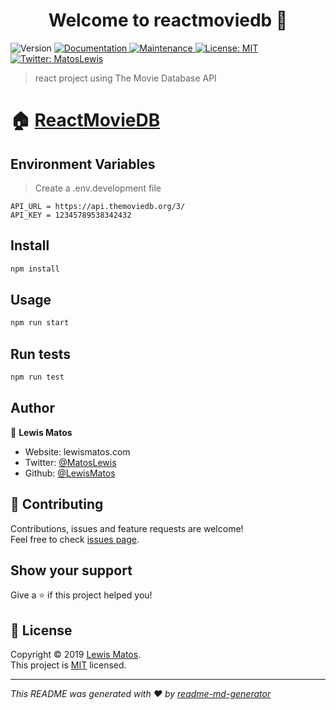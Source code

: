 <h1 align="center">Welcome to reactmoviedb 👋</h1>
<p>
  <img alt="Version" src="https://img.shields.io/badge/version-0.1.0-blue.svg?cacheSeconds=2592000" />
  <a href="https://github.com/gatsbyjs/gatsby-starter-default#readme" target="_blank">
    <img alt="Documentation" src="https://img.shields.io/badge/documentation-yes-brightgreen.svg" />
  </a>
  <a href="https://github.com/gatsbyjs/gatsby-starter-default/graphs/commit-activity" target="_blank">
    <img alt="Maintenance" src="https://img.shields.io/badge/Maintained%3F-yes-green.svg" />
  </a>
  <a href="https://github.com/gatsbyjs/gatsby-starter-default/blob/master/LICENSE" target="_blank">
    <img alt="License: MIT" src="https://img.shields.io/github/license/LewisMatos/reactmoviedb" />
  </a>
  <a href="https://twitter.com/MatosLewis" target="_blank">
    <img alt="Twitter: MatosLewis" src="https://img.shields.io/twitter/follow/MatosLewis.svg?style=social" />
  </a>
</p>

> react project using The Movie Database API


# 🏠 [ReactMovieDB](https://reactmoviedb.lewismatos.com/)
## Environment Variables

> Create a .env.development file
```
API_URL = https://api.themoviedb.org/3/
API_KEY = 12345789538342432
```

## Install

```sh
npm install
```

## Usage

```sh
npm run start
```

## Run tests

```sh
npm run test
```

## Author

👤 **Lewis Matos**

* Website: lewismatos.com
* Twitter: [@MatosLewis](https://twitter.com/MatosLewis)
* Github: [@LewisMatos](https://github.com/LewisMatos)

## 🤝 Contributing

Contributions, issues and feature requests are welcome!<br />Feel free to check [issues page](https://github.com/gatsbyjs/gatsby/issues).

## Show your support

Give a ⭐️ if this project helped you!

## 📝 License

Copyright © 2019 [Lewis Matos](https://github.com/LewisMatos).<br />
This project is [MIT](https://github.com/gatsbyjs/gatsby-starter-default/blob/master/LICENSE) licensed.

***
_This README was generated with ❤️ by [readme-md-generator](https://github.com/kefranabg/readme-md-generator)_
